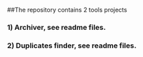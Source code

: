 ##The repository contains 2 tools projects
### 1) Archiver, see readme files. 
### 2) Duplicates finder, see readme files.
